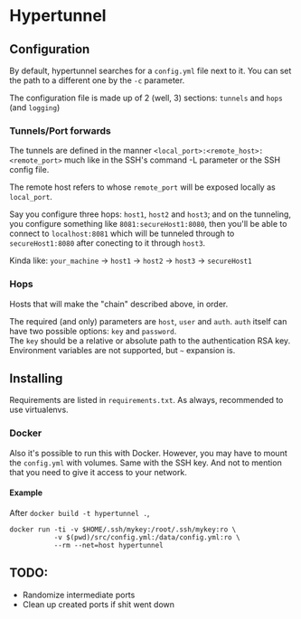 # Hypertunnel

## Configuration
By default, hypertunnel searches for a `config.yml` file next to it. You can set the path to a different one by the `-c` parameter.

The configuration file is made up of 2 (well, 3) sections: `tunnels` and `hops` (and `logging`)

### Tunnels/Port forwards
The tunnels are defined in the manner `<local_port>:<remote_host>:<remote_port>` much like in the SSH's command -L parameter or the SSH config file.

The remote host refers to whose `remote_port` will be exposed locally as `local_port`.

Say you configure three hops: `host1`, `host2` and `host3`; and on the tunneling, you configure something like `8081:secureHost1:8080`, then you'll be able to connect to `localhost:8081` which will be tunneled through to `secureHost1:8080` after conecting to it through `host3`.

Kinda like: `your_machine` -> `host1` -> `host2` -> `host3` -> `secureHost1`

### Hops
Hosts that will make the "chain" described above, in order.

The required (and only) parameters are `host`, `user` and `auth`. `auth` itself can have two possible options: `key` and `password`.  
The `key` should be a relative or absolute path to the authentication RSA key. Environment variables are not supported, but `~` expansion is.

## Installing
Requirements are listed in `requirements.txt`. As always, recommended to use virtualenvs.

### Docker
Also it's possible to run this with Docker. However, you may have to mount the `config.yml` with volumes. Same with the SSH key. And not to mention that you need to give it access to your network.

#### Example
After `docker build -t hypertunnel .`,

    docker run -ti -v $HOME/.ssh/mykey:/root/.ssh/mykey:ro \
               -v $(pwd)/src/config.yml:/data/config.yml:ro \
               --rm --net=host hypertunnel


## TODO:
- Randomize intermediate ports
- Clean up created ports if shit went down
